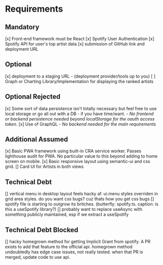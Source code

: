 
# Requirements

## Mandatory

[x] Front-end framework must be React
[x] Spotify User Authentication
[x] Spotify API for user's top artist data
[x] submission of GitHub link and deployment URL

## Optional
[x] deployment to a staging URL - (deployment provider/tools up to you)
[ ] Graph or Charting Library/Implementation for displaying the ranked artists

## Optional Rejected
[x] Some sort of data persistence isn't totally necessary but feel free to use local storage or go all out with a DB - if you have time/want. - *No frontend or backend persistence needed beyond localStorage for the oauth access token*.
[x] Use of GraphQL - *No backend needed for the main requirements*

## Additional Assumed
[x] Basic PWA framework using built-in CRA service worker.  Passes lighthouse audit for PWA.  No particular value to this beyond adding to home screen on mobile.
[x] Basic responsive layout using semantic-ui and css grid.
[] Card UI for Artists in both views

## Technical Debt
[] vertical menu in desktop layout feels hacky af.  ui.menu styles overriden in grid area styles.  do you want css bugs?  cuz thats how you get css bugs
[] spotify file is starting to outgrow its britches.  (butterfly: spotify.ts.  caption: is this a useSpotify library?)
[] probably want to replace useAsync with something publicly maintained, esp if we extract a useSpotify

## Technical Debt Blocked
[] hacky homegrown method for getting Implicit Grant from spotify.  A PR exists to add that feature to the official api.  homegrown method undoubtedly has edge case issues, not really tested.  when that PR is merged, update code to use api.
